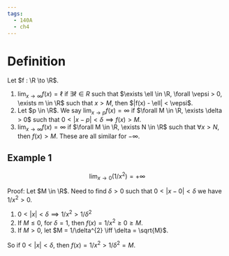 ```yaml
---
tags:
  - 140A
  - ch4
---
```

# Definition
Let $f : \R \to \R$. 
1. $\lim_{x \to \infty} f(x) = \ell$ if $\exists \ell \in R$ such that $\exists \ell \in \R, \forall \vepsi > 0, \exists m \in \R$ such that $x > M$, then $|f(x) - \ell| < \vepsi$.
2. Let $p \in \R$. We say $\lim_{x \to p}f(x) = \infty$ if $\forall M \in \R, \exists \delta > 0$ such that $0 < |x - p| < \delta \implies f(x) > M$. 
3. $\lim_{x \to \infty}f(x) = \infty$ if $\forall M \in \R, \exists N \in \R$ such that $\forall x > N$, then $f(x) > M$.
These are all similar for $-\infty$. 

## Example 1 

$$
\lim_{x \to 0}(1/x^{2}) = +\infty
$$

Proof: 
Let $M \in \R$. Need to find $\delta > 0$ such that $0 < |x - 0| < \delta$ we have $1/x^{2} > 0$. 
1. $0 < |x| < \delta \implies 1/x^{2}> 1/\delta^{2}$
2. If $M \leq 0$, for $\delta = 1$, then $f(x) = 1/x^{2} \geq 0 \geq M$. 
3. If $M > 0$, let $M = 1/\delta^{2} \iff \delta = \sqrt{M}$. 

So if $0 < |x| <\delta$, then $f(x) = 1/x^{2} > 1/\delta^2 = M$. 
